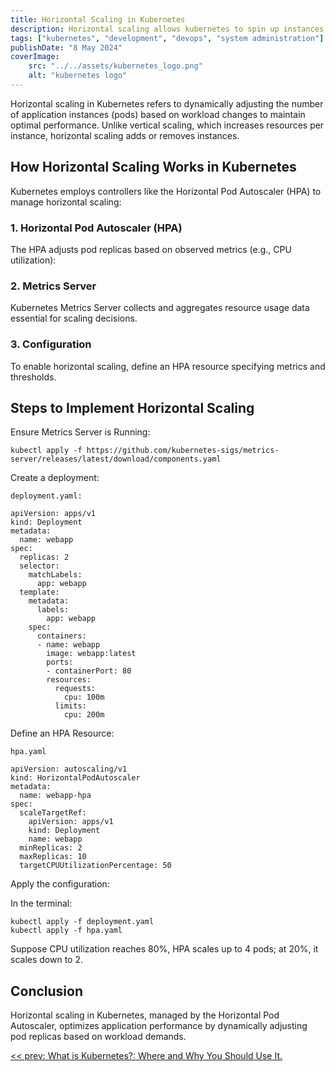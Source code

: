 ```yaml
---
title: Horizontal Scaling in Kubernetes
description: Horizontal scaling allows kubernetes to spin up instances as server load demands.
tags: ["kubernetes", "development", "devops", "system administration"]
publishDate: "8 May 2024" 
coverImage:
    src: "../../assets/kubernetes_logo.png"
    alt: "kubernetes logo"
---
```

Horizontal scaling in Kubernetes refers to dynamically adjusting the number of application instances (pods) based on workload changes to maintain optimal performance. Unlike vertical scaling, which increases resources per instance, horizontal scaling adds or removes instances.

## How Horizontal Scaling Works in Kubernetes

Kubernetes employs controllers like the Horizontal Pod Autoscaler (HPA) to manage horizontal scaling:

### 1. Horizontal Pod Autoscaler (HPA)

The HPA adjusts pod replicas based on observed metrics (e.g., CPU utilization):

### 2. Metrics Server

Kubernetes Metrics Server collects and aggregates resource usage data essential for scaling decisions.

### 3. Configuration

To enable horizontal scaling, define an HPA resource specifying metrics and thresholds.

## Steps to Implement Horizontal Scaling

Ensure Metrics Server is Running:

`kubectl apply -f https://github.com/kubernetes-sigs/metrics-server/releases/latest/download/components.yaml`

Create a deployment:

`deployment.yaml:`
```
apiVersion: apps/v1
kind: Deployment
metadata:
  name: webapp
spec:
  replicas: 2
  selector:
    matchLabels:
      app: webapp
  template:
    metadata:
      labels:
        app: webapp
    spec:
      containers:
      - name: webapp
        image: webapp:latest
        ports:
        - containerPort: 80
        resources:
          requests:
            cpu: 100m
          limits:
            cpu: 200m
```

Define an HPA Resource:

`hpa.yaml`
```
apiVersion: autoscaling/v1
kind: HorizontalPodAutoscaler
metadata:
  name: webapp-hpa
spec:
  scaleTargetRef:
    apiVersion: apps/v1
    kind: Deployment
    name: webapp
  minReplicas: 2
  maxReplicas: 10
  targetCPUUtilizationPercentage: 50
```

Apply the configuration:

In the terminal:
```
kubectl apply -f deployment.yaml
kubectl apply -f hpa.yaml
```

Suppose CPU utilization reaches 80%, HPA scales up to 4 pods; at 20%, it scales down to 2.


## Conclusion

Horizontal scaling in Kubernetes, managed by the Horizontal Pod Autoscaler, optimizes application performance by dynamically adjusting pod replicas based on workload demands.

[<< prev: What is Kubernetes?: Where and Why You Should Use It.](/posts/where-why-use-kubernetes/)